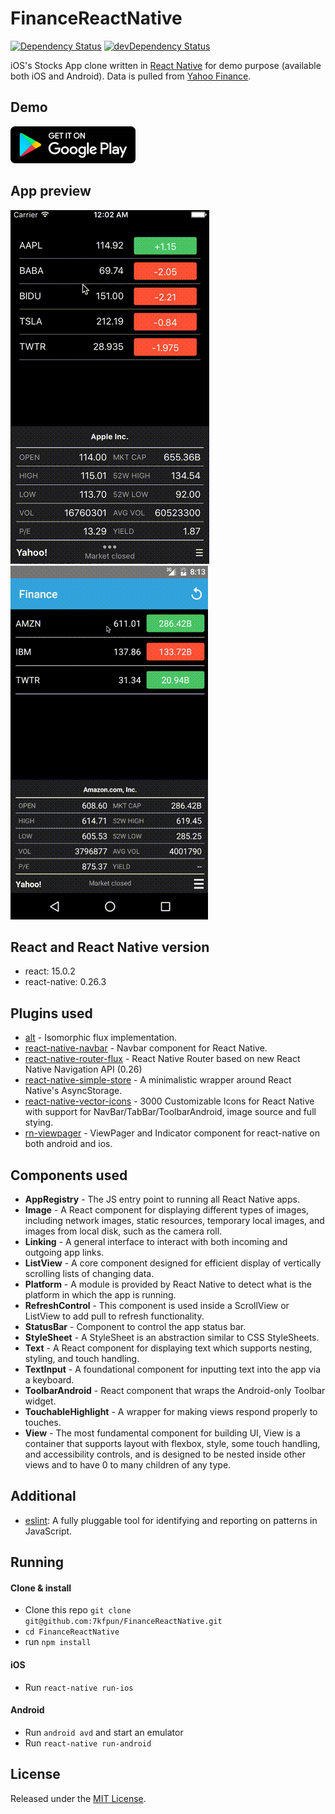 # FinanceReactNative

[![Dependency Status](https://img.shields.io/david/7kfpun/FinanceReactNative.svg)](https://img.shields.io/david/7kfpun/FinanceReactNative)
[![devDependency Status](https://img.shields.io/david/dev/7kfpun/FinanceReactNative.svg)](https://github.com/7kfpun/FinanceReactNative#info=devDependencies)

iOS's Stocks App clone written in [React Native](https://github.com/facebook/react-native) for demo purpose (available both iOS and Android). Data is pulled from [Yahoo Finance](finance.yahoo.com).

## Demo

[![Play Store Button](google-play.png "Google Play Button")](https://play.google.com/store/apps/details?id=com.kfpun.finance)

## App preview

![Preview](previewIOS.gif "iOS app preview")
![Preview](previewAndroid.gif "Android app preview")

## React and React Native version

* react: 15.0.2
* react-native: 0.26.3

## Plugins used

* [alt](https://github.com/goatslacker/alt) - Isomorphic flux implementation.
* [react-native-navbar](https://github.com/Kureev/react-native-navbar) - Navbar component for React Native.
* [react-native-router-flux](https://github.com/aksonov/react-native-router-flux) - React Native Router based on new React Native Navigation API (0.26)
* [react-native-simple-store](https://github.com/jasonmerino/react-native-simple-store) - A minimalistic wrapper around React Native's AsyncStorage.
* [react-native-vector-icons](https://github.com/oblador/react-native-vector-icons) - 3000 Customizable Icons for React Native with support for NavBar/TabBar/ToolbarAndroid, image source and full stying.
* [rn-viewpager](https://github.com/zbtang/React-Native-ViewPager) - ViewPager and Indicator component for react-native on both android and ios.

## Components used

* **AppRegistry** - The JS entry point to running all React Native apps.
* **Image** - A React component for displaying different types of images, including network images, static resources, temporary local images, and images from local disk, such as the camera roll.
* **Linking** - A general interface to interact with both incoming and outgoing app links.
* **ListView** - A core component designed for efficient display of vertically scrolling lists of changing data.
* **Platform** - A module is provided by React Native to detect what is the platform in which the app is running.
* **RefreshControl** - This component is used inside a ScrollView or ListView to add pull to refresh functionality.
* **StatusBar** - Component to control the app status bar.
* **StyleSheet** - A StyleSheet is an abstraction similar to CSS StyleSheets.
* **Text** - A React component for displaying text which supports nesting, styling, and touch handling.
* **TextInput** - A foundational component for inputting text into the app via a keyboard.
* **ToolbarAndroid** - React component that wraps the Android-only Toolbar widget.
* **TouchableHighlight** - A wrapper for making views respond properly to touches.
* **View** - The most fundamental component for building UI, View is a container that supports layout with flexbox, style, some touch handling, and accessibility controls, and is designed to be nested inside other views and to have 0 to many children of any type.

## Additional

* [eslint](https://github.com/eslint/eslint): A fully pluggable tool for identifying and reporting on patterns in JavaScript.

## Running

#### Clone & install

* Clone this repo `git clone git@github.com:7kfpun/FinanceReactNative.git`
* `cd FinanceReactNative`
* run `npm install`

#### iOS

* Run `react-native run-ios`

#### Android

* Run `android avd` and start an emulator
* Run `react-native run-android`

## License

Released under the [MIT License](http://opensource.org/licenses/MIT).

